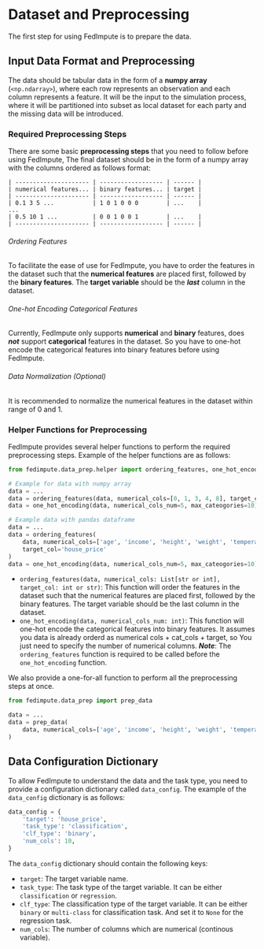 # Dataset and Preprocessing

The first step for using FedImpute is to prepare the data. 

## Input Data Format and Preprocessing

The data should be tabular data in the form of a **numpy array** (`<np.ndarray>`), where each row represents an observation and each column represents a feature. 
It will be the input to the simulation process, where it will be partitioned into subset as local dataset for each party and the missing data will be introduced.

### Required Preprocessing Steps

There are some basic **preprocessing steps** that you need to follow before using FedImpute, 
The final dataset should be in the form of a numpy array with the columns ordered as follows format: 

```text
| --------------------- | ------------------ | ------ |
| numerical features... | binary features... | target |
| --------------------- | ------------------ | ------ |
| 0.1 3 5 ...           | 1 0 1 0 0 0        | ...    |
...
| 0.5 10 1 ...          | 0 0 1 0 0 1        | ...    |
| --------------------- | ------------------ | ------ |
```

###### Ordering Features

To facilitate the ease of use for FedImpute, you have to order the features in the dataset such that the **numerical features** are placed first, followed by the **binary features**.
The **target variable** should be the ***last*** column in the dataset.

###### One-hot Encoding Categorical Features 

Currently, FedImpute only supports **numerical** and **binary** features, does ***not*** support **categorical** features in the dataset.
So you have to one-hot encode the categorical features into binary features before using FedImpute.

###### Data Normalization (Optional)

It is recommended to normalize the numerical features in the dataset within range of 0 and 1.

### Helper Functions for Preprocessing

FedImpute provides several helper functions to perform the required preprocessing steps. Example of the helper functions are as follows:

```python
from fedimpute.data_prep.helper import ordering_features, one_hot_encoding

# Example for data with numpy array 
data = ...
data = ordering_features(data, numerical_cols=[0, 1, 3, 4, 8], target_col=-1)
data = one_hot_encoding(data, numerical_cols_num=5, max_cateogories=10)

# Example data with pandas dataframe
data = ...
data = ordering_features(
    data, numerical_cols=['age', 'income', 'height', 'weight', 'temperature'], 
    target_col='house_price'
)
data = one_hot_encoding(data, numerical_cols_num=5, max_cateogories=10)

```
- `ordering_features(data, numerical_cols: List[str or int], target_col: int or str)`: This function will order the features in the dataset such that the numerical features are placed first, followed by the binary features. The target variable should be the last column in the dataset.
- `one_hot_encoding(data, numerical_cols_num: int)`: This function will one-hot encode the categorical features into binary features. It assumes you data is already orderd as numerical cols + cat_cols + target, so You just need to specify the number of numerical columns.
***Note***: The `ordering_features` function is required to be called before the `one_hot_encoding` function.

We also provide a one-for-all function to perform all the preprocessing steps at once. 
```python
from fedimpute.data_prep import prep_data

data = ...
data = prep_data(
    data, numerical_cols=['age', 'income', 'height', 'weight', 'temperature'], target_col='house_price'
)

```

## Data Configuration Dictionary
To allow FedImpute to understand the data and the task type, you need to provide a configuration dictionary called `data_config`.
The example of the `data_config` dictionary is as follows:

```python
data_config = {
    'target': 'house_price',
    'task_type': 'classification',
    'clf_type': 'binary',
    'num_cols': 10,
}
```

The `data_config` dictionary should contain the following keys:

- `target`: The target variable name. 
- `task_type`: The task type of the target variable. It can be either `classification` or `regression`.
- `clf_type`: The classification type of the target variable. It can be either `binary` or `multi-class` for classification task. And set it to `None` for the regression task.
- `num_cols`: The number of columns which are numerical (continous variable). 